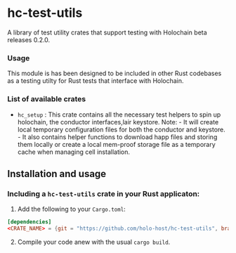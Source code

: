 # hc-test-utils
A library of test utility crates that support testing with Holochain beta releases 0.2.0.

### Usage
This module is has been designed to be included in other Rust codebases as a testing utilty for Rust tests that interface with Holochain.

### List of available crates

- `hc_setup` : This crate contains all the necessary test helpers to spin up holochain, the conductor interfaces,lair keystore. 
    Note: 
        - It will create local temporary configuration files for both the conductor and keystore. 
        - It also contains helper functions to download happ files and storing them locally or create a local mem-proof storage file as a temporary cache when managing cell installation.

## Installation and usage

### Including a `hc-test-utils` crate in your Rust applicaton:

1. Add the following to your `Cargo.toml`:

```toml
[dependencies]
<CRATE_NAME> = {git = "https://github.com/holo-host/hc-test-utils", branch = "main", package = "<CRATE_NAME>"}
```

2. Compile your code anew with the usual `cargo build`.
